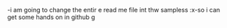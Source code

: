 -i am going to change the entir e read me file int thw sampless 
:x-so i can  get some hands on in github 
g
